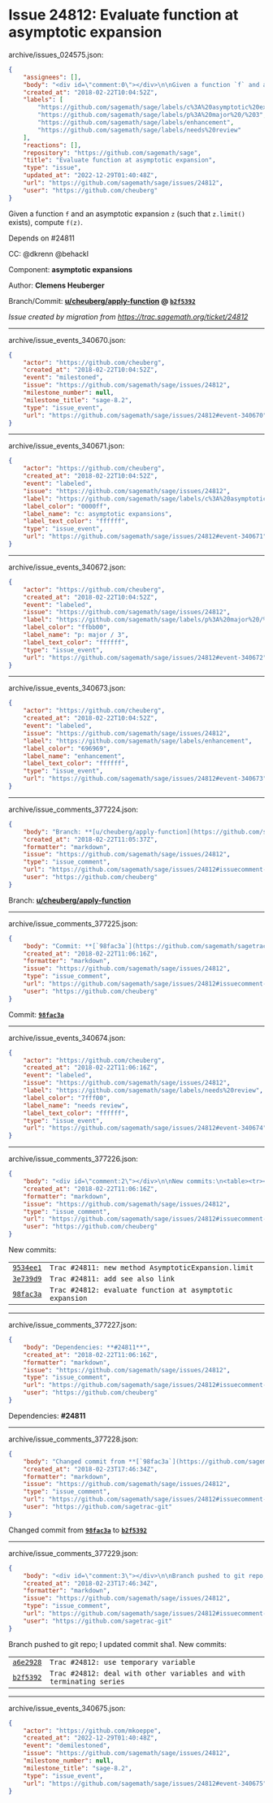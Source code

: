 # Issue 24812: Evaluate function at asymptotic expansion

archive/issues_024575.json:
```json
{
    "assignees": [],
    "body": "<div id=\"comment:0\"></div>\n\nGiven a function `f` and an asymptotic expansion `z` (such that `z.limit()` exists), compute `f(z)`.\n\nDepends on #24811\n\nCC:  @dkrenn @behackl\n\nComponent: **asymptotic expansions**\n\nAuthor: **Clemens Heuberger**\n\nBranch/Commit: **[u/cheuberg/apply-function](https://github.com/sagemath/sagetrac-mirror/tree/u/cheuberg/apply-function) @ [`b2f5392`](https://github.com/sagemath/sagetrac-mirror/commit/b2f53926b6984c8b919ef610b0646ad4510a585c)**\n\n_Issue created by migration from https://trac.sagemath.org/ticket/24812_\n\n",
    "created_at": "2018-02-22T10:04:52Z",
    "labels": [
        "https://github.com/sagemath/sage/labels/c%3A%20asymptotic%20expansions",
        "https://github.com/sagemath/sage/labels/p%3A%20major%20/%203",
        "https://github.com/sagemath/sage/labels/enhancement",
        "https://github.com/sagemath/sage/labels/needs%20review"
    ],
    "reactions": [],
    "repository": "https://github.com/sagemath/sage",
    "title": "Evaluate function at asymptotic expansion",
    "type": "issue",
    "updated_at": "2022-12-29T01:40:48Z",
    "url": "https://github.com/sagemath/sage/issues/24812",
    "user": "https://github.com/cheuberg"
}
```
<div id="comment:0"></div>

Given a function `f` and an asymptotic expansion `z` (such that `z.limit()` exists), compute `f(z)`.

Depends on #24811

CC:  @dkrenn @behackl

Component: **asymptotic expansions**

Author: **Clemens Heuberger**

Branch/Commit: **[u/cheuberg/apply-function](https://github.com/sagemath/sagetrac-mirror/tree/u/cheuberg/apply-function) @ [`b2f5392`](https://github.com/sagemath/sagetrac-mirror/commit/b2f53926b6984c8b919ef610b0646ad4510a585c)**

_Issue created by migration from https://trac.sagemath.org/ticket/24812_





---

archive/issue_events_340670.json:
```json
{
    "actor": "https://github.com/cheuberg",
    "created_at": "2018-02-22T10:04:52Z",
    "event": "milestoned",
    "issue": "https://github.com/sagemath/sage/issues/24812",
    "milestone_number": null,
    "milestone_title": "sage-8.2",
    "type": "issue_event",
    "url": "https://github.com/sagemath/sage/issues/24812#event-340670"
}
```



---

archive/issue_events_340671.json:
```json
{
    "actor": "https://github.com/cheuberg",
    "created_at": "2018-02-22T10:04:52Z",
    "event": "labeled",
    "issue": "https://github.com/sagemath/sage/issues/24812",
    "label": "https://github.com/sagemath/sage/labels/c%3A%20asymptotic%20expansions",
    "label_color": "0000ff",
    "label_name": "c: asymptotic expansions",
    "label_text_color": "ffffff",
    "type": "issue_event",
    "url": "https://github.com/sagemath/sage/issues/24812#event-340671"
}
```



---

archive/issue_events_340672.json:
```json
{
    "actor": "https://github.com/cheuberg",
    "created_at": "2018-02-22T10:04:52Z",
    "event": "labeled",
    "issue": "https://github.com/sagemath/sage/issues/24812",
    "label": "https://github.com/sagemath/sage/labels/p%3A%20major%20/%203",
    "label_color": "ffbb00",
    "label_name": "p: major / 3",
    "label_text_color": "ffffff",
    "type": "issue_event",
    "url": "https://github.com/sagemath/sage/issues/24812#event-340672"
}
```



---

archive/issue_events_340673.json:
```json
{
    "actor": "https://github.com/cheuberg",
    "created_at": "2018-02-22T10:04:52Z",
    "event": "labeled",
    "issue": "https://github.com/sagemath/sage/issues/24812",
    "label": "https://github.com/sagemath/sage/labels/enhancement",
    "label_color": "696969",
    "label_name": "enhancement",
    "label_text_color": "ffffff",
    "type": "issue_event",
    "url": "https://github.com/sagemath/sage/issues/24812#event-340673"
}
```



---

archive/issue_comments_377224.json:
```json
{
    "body": "Branch: **[u/cheuberg/apply-function](https://github.com/sagemath/sagetrac-mirror/tree/u/cheuberg/apply-function)**",
    "created_at": "2018-02-22T11:05:37Z",
    "formatter": "markdown",
    "issue": "https://github.com/sagemath/sage/issues/24812",
    "type": "issue_comment",
    "url": "https://github.com/sagemath/sage/issues/24812#issuecomment-377224",
    "user": "https://github.com/cheuberg"
}
```

Branch: **[u/cheuberg/apply-function](https://github.com/sagemath/sagetrac-mirror/tree/u/cheuberg/apply-function)**



---

archive/issue_comments_377225.json:
```json
{
    "body": "Commit: **[`98fac3a`](https://github.com/sagemath/sagetrac-mirror/commit/98fac3a08239d6acccb6469cade34de8034d562b)**",
    "created_at": "2018-02-22T11:06:16Z",
    "formatter": "markdown",
    "issue": "https://github.com/sagemath/sage/issues/24812",
    "type": "issue_comment",
    "url": "https://github.com/sagemath/sage/issues/24812#issuecomment-377225",
    "user": "https://github.com/cheuberg"
}
```

Commit: **[`98fac3a`](https://github.com/sagemath/sagetrac-mirror/commit/98fac3a08239d6acccb6469cade34de8034d562b)**



---

archive/issue_events_340674.json:
```json
{
    "actor": "https://github.com/cheuberg",
    "created_at": "2018-02-22T11:06:16Z",
    "event": "labeled",
    "issue": "https://github.com/sagemath/sage/issues/24812",
    "label": "https://github.com/sagemath/sage/labels/needs%20review",
    "label_color": "7fff00",
    "label_name": "needs review",
    "label_text_color": "ffffff",
    "type": "issue_event",
    "url": "https://github.com/sagemath/sage/issues/24812#event-340674"
}
```



---

archive/issue_comments_377226.json:
```json
{
    "body": "<div id=\"comment:2\"></div>\n\nNew commits:\n<table><tr><td><a href=\"https://github.com/sagemath/sagetrac-mirror/commit/9534ee17cb8c19e30ff469d16e9abf13d06c4190\"><code>9534ee1</code></a></td><td><code>Trac #24811: new method AsymptoticExpansion.limit</code></td></tr><tr><td><a href=\"https://github.com/sagemath/sagetrac-mirror/commit/3e739d92b7928c5a29552ade1a352abc68fe225f\"><code>3e739d9</code></a></td><td><code>Trac #24811: add see also link</code></td></tr><tr><td><a href=\"https://github.com/sagemath/sagetrac-mirror/commit/98fac3a08239d6acccb6469cade34de8034d562b\"><code>98fac3a</code></a></td><td><code>Trac #24812: evaluate function at asymptotic expansion</code></td></tr></table>\n",
    "created_at": "2018-02-22T11:06:16Z",
    "formatter": "markdown",
    "issue": "https://github.com/sagemath/sage/issues/24812",
    "type": "issue_comment",
    "url": "https://github.com/sagemath/sage/issues/24812#issuecomment-377226",
    "user": "https://github.com/cheuberg"
}
```

<div id="comment:2"></div>

New commits:
<table><tr><td><a href="https://github.com/sagemath/sagetrac-mirror/commit/9534ee17cb8c19e30ff469d16e9abf13d06c4190"><code>9534ee1</code></a></td><td><code>Trac #24811: new method AsymptoticExpansion.limit</code></td></tr><tr><td><a href="https://github.com/sagemath/sagetrac-mirror/commit/3e739d92b7928c5a29552ade1a352abc68fe225f"><code>3e739d9</code></a></td><td><code>Trac #24811: add see also link</code></td></tr><tr><td><a href="https://github.com/sagemath/sagetrac-mirror/commit/98fac3a08239d6acccb6469cade34de8034d562b"><code>98fac3a</code></a></td><td><code>Trac #24812: evaluate function at asymptotic expansion</code></td></tr></table>




---

archive/issue_comments_377227.json:
```json
{
    "body": "Dependencies: **#24811**",
    "created_at": "2018-02-22T11:06:16Z",
    "formatter": "markdown",
    "issue": "https://github.com/sagemath/sage/issues/24812",
    "type": "issue_comment",
    "url": "https://github.com/sagemath/sage/issues/24812#issuecomment-377227",
    "user": "https://github.com/cheuberg"
}
```

Dependencies: **#24811**



---

archive/issue_comments_377228.json:
```json
{
    "body": "Changed commit from **[`98fac3a`](https://github.com/sagemath/sagetrac-mirror/commit/98fac3a08239d6acccb6469cade34de8034d562b)** to **[`b2f5392`](https://github.com/sagemath/sagetrac-mirror/commit/b2f53926b6984c8b919ef610b0646ad4510a585c)**",
    "created_at": "2018-02-23T17:46:34Z",
    "formatter": "markdown",
    "issue": "https://github.com/sagemath/sage/issues/24812",
    "type": "issue_comment",
    "url": "https://github.com/sagemath/sage/issues/24812#issuecomment-377228",
    "user": "https://github.com/sagetrac-git"
}
```

Changed commit from **[`98fac3a`](https://github.com/sagemath/sagetrac-mirror/commit/98fac3a08239d6acccb6469cade34de8034d562b)** to **[`b2f5392`](https://github.com/sagemath/sagetrac-mirror/commit/b2f53926b6984c8b919ef610b0646ad4510a585c)**



---

archive/issue_comments_377229.json:
```json
{
    "body": "<div id=\"comment:3\"></div>\n\nBranch pushed to git repo; I updated commit sha1. New commits:\n<table><tr><td><a href=\"https://github.com/sagemath/sagetrac-mirror/commit/a6e29283afc7cd145f901f2f00496a9d286e0abf\"><code>a6e2928</code></a></td><td><code>Trac #24812: use temporary variable</code></td></tr><tr><td><a href=\"https://github.com/sagemath/sagetrac-mirror/commit/b2f53926b6984c8b919ef610b0646ad4510a585c\"><code>b2f5392</code></a></td><td><code>Trac #24812: deal with other variables and with terminating series</code></td></tr></table>\n",
    "created_at": "2018-02-23T17:46:34Z",
    "formatter": "markdown",
    "issue": "https://github.com/sagemath/sage/issues/24812",
    "type": "issue_comment",
    "url": "https://github.com/sagemath/sage/issues/24812#issuecomment-377229",
    "user": "https://github.com/sagetrac-git"
}
```

<div id="comment:3"></div>

Branch pushed to git repo; I updated commit sha1. New commits:
<table><tr><td><a href="https://github.com/sagemath/sagetrac-mirror/commit/a6e29283afc7cd145f901f2f00496a9d286e0abf"><code>a6e2928</code></a></td><td><code>Trac #24812: use temporary variable</code></td></tr><tr><td><a href="https://github.com/sagemath/sagetrac-mirror/commit/b2f53926b6984c8b919ef610b0646ad4510a585c"><code>b2f5392</code></a></td><td><code>Trac #24812: deal with other variables and with terminating series</code></td></tr></table>




---

archive/issue_events_340675.json:
```json
{
    "actor": "https://github.com/mkoeppe",
    "created_at": "2022-12-29T01:40:48Z",
    "event": "demilestoned",
    "issue": "https://github.com/sagemath/sage/issues/24812",
    "milestone_number": null,
    "milestone_title": "sage-8.2",
    "type": "issue_event",
    "url": "https://github.com/sagemath/sage/issues/24812#event-340675"
}
```
